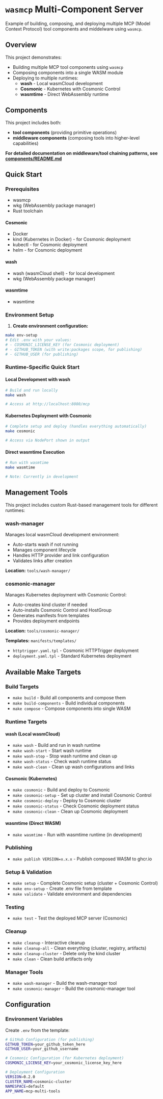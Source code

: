 # `wasmcp` Multi-Component Server

Example of building, composing, and deploying multiple MCP (Model Context Protocol) tool components and middelware using `wasmcp`.

## Overview

This project demonstrates:
- Building multiple MCP tool components using `wasmcp`
- Composing components into a single WASM module
- Deploying to multiple runtimes:
  - **wash** - Local wasmCloud development
  - **Cosmonic** - Kubernetes with Cosmonic Control
  - **wasmtime** - Direct WebAssembly runtime

## Components

This project includes both:
- **tool components** (providing primitive operations)
- **middleware components** (composing tools into higher-level capabilities)

**For detailed documentation on middleware/tool chaining patterns, see [components/README.md](components/README.md)**

## Quick Start

### Prerequisites

- wasmcp
- wkg (WebAssembly package manager)
- Rust toolchain

#### Cosmonic
- Docker
- kind (Kubernetes in Docker) - for Cosmonic deployment
- kubectl - for Cosmonic deployment
- helm - for Cosmonic deployment

#### wash
- wash (wasmCloud shell) - for local development
- wkg (WebAssembly package manager)
 
#### wasmtime
- wasmtime
 
### Environment Setup

1. **Create environment configuration:**
```bash
make env-setup
# Edit .env with your values:
# - COSMONIC_LICENSE_KEY (for Cosmonic deployment)
# - GITHUB_TOKEN (with write:packages scope, for publishing)
# - GITHUB_USER (for publishing)
```

### Runtime-Specific Quick Start

#### Local Development with wash

```bash
# Build and run locally
make wash

# Access at http://localhost:8080/mcp
```

#### Kubernetes Deployment with Cosmonic

```bash
# Complete setup and deploy (handles everything automatically)
make cosmonic

# Access via NodePort shown in output
```

#### Direct wasmtime Execution

```bash
# Run with wasmtime
make wasmtime

# Note: Currently in development
```

## Management Tools

This project includes custom Rust-based management tools for different runtimes:

### wash-manager

Manages local wasmCloud development environment:
- Auto-starts wash if not running
- Manages component lifecycle
- Handles HTTP provider and link configuration
- Validates links after creation

**Location:** `tools/wash-manager/`

### cosmonic-manager

Manages Kubernetes deployment with Cosmonic Control:
- Auto-creates kind cluster if needed
- Auto-installs Cosmonic Control and HostGroup
- Generates manifests from templates
- Provides deployment endpoints

**Location:** `tools/cosmonic-manager/`

**Templates:** `manifests/templates/`
- `httptrigger.yaml.tpl` - Cosmonic HTTPTrigger deployment
- `deployment.yaml.tpl` - Standard Kubernetes deployment

## Available Make Targets

### Build Targets
- `make build` - Build all components and compose them
- `make build-components` - Build individual components
- `make compose` - Compose components into single WASM

### Runtime Targets

#### wash (Local wasmCloud)
- `make wash` - Build and run in wash runtime
- `make wash-start` - Start wash runtime
- `make wash-stop` - Stop wash runtime and clean up
- `make wash-status` - Check wash runtime status
- `make wash-clean` - Clean up wash configurations and links

#### Cosmonic (Kubernetes)
- `make cosmonic` - Build and deploy to Cosmonic
- `make cosmonic-setup` - Set up cluster and install Cosmonic Control
- `make cosmonic-deploy` - Deploy to Cosmonic cluster
- `make cosmonic-status` - Check Cosmonic deployment status
- `make cosmonic-clean` - Clean up Cosmonic deployment

#### wasmtime (Direct WASM)
- `make wasmtime` - Run with wasmtime runtime (in development)

### Publishing
- `make publish VERSION=x.x.x` - Publish composed WASM to ghcr.io

### Setup & Validation
- `make setup` - Complete Cosmonic setup (cluster + Cosmonic Control)
- `make env-setup` - Create .env file from template
- `make validate` - Validate environment and dependencies

### Testing
- `make test` - Test the deployed MCP server (Cosmonic)

### Cleanup
- `make cleanup` - Interactive cleanup
- `make cleanup-all` - Clean everything (cluster, registry, artifacts)
- `make cleanup-cluster` - Delete only the kind cluster
- `make clean` - Clean build artifacts only

### Manager Tools
- `make wash-manager` - Build the wash-manager tool
- `make cosmonic-manager` - Build the cosmonic-manager tool

## Configuration

### Environment Variables

Create `.env` from the template:

```bash
# GitHub Configuration (for publishing)
GITHUB_TOKEN=your_github_token_here
GITHUB_USER=your_github_username

# Cosmonic Configuration (for Kubernetes deployment)
COSMONIC_LICENSE_KEY=your_cosmonic_license_key_here

# Deployment Configuration
VERSION=0.2.0
CLUSTER_NAME=cosmonic-cluster
NAMESPACE=default
APP_NAME=mcp-multi-tools
```

